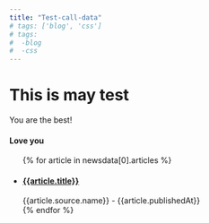 ```yaml
---
title: "Test-call-data"
# tags: ['blog', 'css']
# tags:
#  -blog
#  -css
---
```


<div class="container">
  <h1>This is may test</h1>
  <div class="vibe"> You are the best!</div>
  <div class = "love">
      <h4>Love you</h4>
  </div>

<ul>
{% for article in newsdata[0].articles %}
  <li>
    <h4><a href="{{article.url}}">{{article.title}}</a></h4>
    <span>{{article.source.name}} - <time>{{article.publishedAt}}</time></span>
  <!-- <p>{{ article.title }}</p> -->
  <!-- <span>{{ article.description }}</span> -->
  </li>
{% endfor %}
</ul>



</div>